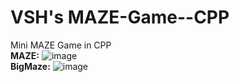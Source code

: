 # VSH's MAZE-Game--CPP
Mini MAZE Game in CPP<br>
<b>MAZE:</b>
![image](https://user-images.githubusercontent.com/127186112/236303923-7cfbbcd7-7b09-4b03-a98d-2e0aea4a5fcc.png)
<br>
<b>BigMaze:</b>
![image](https://user-images.githubusercontent.com/127186112/236451554-a04f117e-6cf9-42b9-8a5e-ea7e7b1161b1.png)
